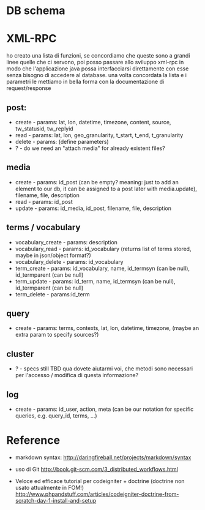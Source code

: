 # DB schema

# XML-RPC

ho creato una lista di funzioni, se concordiamo che queste sono a grandi linee quelle che ci servono, poi posso passare allo sviluppo xml-rpc in modo 
che l'applicazione java possa interfacciarsi direttamente con esse senza bisogno di accedere al database. una volta concordata la lista e i parametri
le mettiamo in bella forma con la documentazione di request/response

## post:
- create - params: lat, lon, datetime, timezone, content, source, tw_statusid, tw_replyid
- read - params: lat, lon, geo_granularity, t_start, t_end, t_granularity
- delete - params: (define parameters)
- ? - do we need an "attach media" for already existent files?

## media
- create - params: id_post (can be empty? meaning: just to add an element to our db, it can be assigned to a post later with media.update), filename, file, description
- read - params: id_post
- update - params: id_media, id_post, filename, file, description

## terms / vocabulary
- vocabulary_create - params: description
- vocabulary_read - params: id_vocabulary (returns list of terms stored, maybe in json/object format?)
- vocabulary_delete - params: id_vocabulary
- term_create - params: id_vocabulary, name, id_termsyn (can be null), id_termparent (can be null)
- term_update - params: id_term, name, id_termsyn (can be null), id_termparent (can be null)
- term_delete - params:id_term

## query
- create - params: terms, contexts, lat, lon, datetime, timezone, (maybe an extra param to specify sources?)

## cluster
- ? - specs still TBD
qua dovete aiutarmi voi, che metodi sono necessari per l'accesso / modifica di questa informazione?

## log
- create - params: id_user, action, meta (can be our notation for specific queries, e.g. query_id, terms, ...)

# Reference

- markdown syntax: http://daringfireball.net/projects/markdown/syntax

- uso di Git http://book.git-scm.com/3_distributed_workflows.html

- Veloce ed efficace tutorial per codeigniter + doctrine (doctrine non usato attualmente in FOM!)
http://www.phpandstuff.com/articles/codeigniter-doctrine-from-scratch-day-1-install-and-setup
